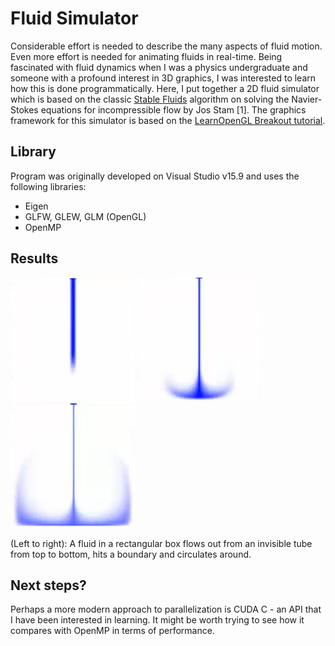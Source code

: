 # Fluid Simulator 

Considerable effort is needed to describe the many aspects of fluid motion.
Even more effort is needed for animating fluids in real-time. Being fascinated with fluid dynamics when I was a physics undergraduate and someone with a profound interest in 3D graphics, I was interested to learn how this is done programmatically. Here, I put together a 2D fluid simulator which is based on the classic [Stable Fluids](http://www.dgp.toronto.edu/people/stam/reality/Research/pdf/GDC03.pdf)
algorithm on solving the Navier-Stokes equations for incompressible flow by Jos Stam [1].
The graphics framework for this simulator is based on the [LearnOpenGL Breakout tutorial](https://learnopengl.com/In-Practice/2D-Game/Breakout).

## Library
Program was originally developed on Visual Studio v15.9 and uses the following libraries:
* Eigen
* GLFW, GLEW, GLM (OpenGL)
* OpenMP 

## Results
![](web/f1.jpg)
![](web/f2.jpg)
![](web/f3.jpg)

(Left to right): A fluid in a rectangular box flows out from an invisible tube from top to bottom, hits a boundary and circulates around. 

## Next steps?
Perhaps a more modern approach to parallelization is CUDA C - an API that I have been interested in learning. It might be worth trying to see how it compares with OpenMP in terms of performance.